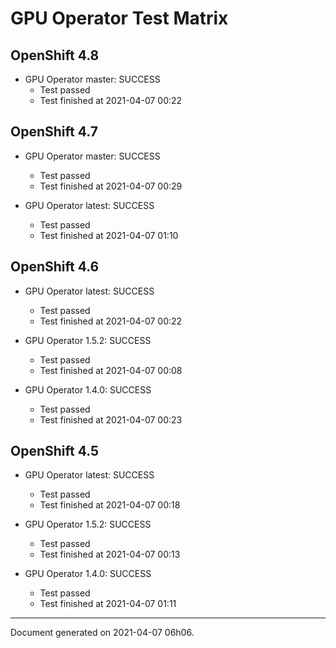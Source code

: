
GPU Operator Test Matrix
========================

OpenShift 4.8
-------------

* GPU Operator master: SUCCESS
  - Test passed
  - Test finished at 2021-04-07 00:22

OpenShift 4.7
-------------

* GPU Operator master: SUCCESS
  - Test passed
  - Test finished at 2021-04-07 00:29

* GPU Operator latest: SUCCESS
  - Test passed
  - Test finished at 2021-04-07 01:10

OpenShift 4.6
-------------

* GPU Operator latest: SUCCESS
  - Test passed
  - Test finished at 2021-04-07 00:22

* GPU Operator 1.5.2: SUCCESS
  - Test passed
  - Test finished at 2021-04-07 00:08

* GPU Operator 1.4.0: SUCCESS
  - Test passed
  - Test finished at 2021-04-07 00:23

OpenShift 4.5
-------------

* GPU Operator latest: SUCCESS
  - Test passed
  - Test finished at 2021-04-07 00:18

* GPU Operator 1.5.2: SUCCESS
  - Test passed
  - Test finished at 2021-04-07 00:13

* GPU Operator 1.4.0: SUCCESS
  - Test passed
  - Test finished at 2021-04-07 01:11


---
Document generated on 2021-04-07 06h06.
